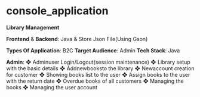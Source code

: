 # console_application
**Library Management**

 **Frontend** & **Backend**: Java & Store Json File(Using Gson)

 **Types Of Application**: B2C
 **Target Audience**: Admin
 **Tech Stack**: Java

 **Admin**:
      	❖ Adminuser Login/Logout(session maintenance)
          	❖ Library setup with the basic details
      	❖ Addnewbooksto the library
      	❖ Newaccount creation for customer
      	❖ Showing books list to the user
      	❖ Assign books to the user with the return date
      	❖ Overdue books of all customers
          	❖ Managing the books
          	❖ Managing the user account
